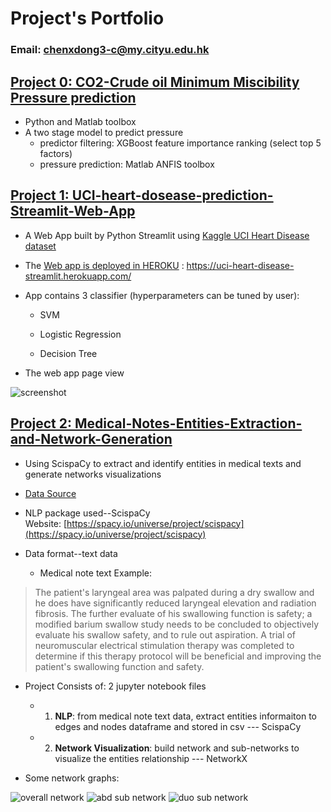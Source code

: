 # Project's Portfolio
### Email: chenxdong3-c@my.cityu.edu.hk


## [Project 0: CO2-Crude oil Minimum Miscibility Pressure prediction](https://researchportal.hw.ac.uk/en/publications/accurate-prediction-of-cosub2sub-minimum-miscibility-pressure-usi)
* Python and Matlab toolbox
* A two stage model to predict pressure 
  * predictor filtering: XGBoost feature importance ranking (select top 5 factors)
  * pressure prediction: Matlab ANFIS toolbox


## [Project 1: UCI-heart-dosease-prediction-Streamlit-Web-App](https://github.com/chenx-git/UCI-heart-disease-prediction-Web-App)
* A Web App built by Python Streamlit using [Kaggle UCI Heart Disease dataset](https://www.kaggle.com/ronitf/heart-disease-uci)

  
* The [Web app is deployed in HEROKU](https://uci-heart-disease-streamlit.herokuapp.com/) : https://uci-heart-disease-streamlit.herokuapp.com/

* App contains 3 classifier (hyperparameters can be tuned by user):

  * SVM

  * Logistic Regression

  * Decision Tree

* The web app page view
  
![screenshot](https://github.com/chenx-git/chenx_Portfolio/blob/main/images/1.PNG)



## [Project 2: Medical-Notes-Entities-Extraction-and-Network-Generation](https://github.com/chenx-git/Medical-Notes-Entities-Extraction-and-Network-Visualization)
* Using ScispaCy to extract and identify entities in medical texts and generate networks visualizations
* [Data Source](https://www.kaggle.com/c/medical-notes/data)<br>
* NLP package used--ScispaCy <br>Website: [https://spacy.io/universe/project/scispacy](https://spacy.io/universe/project/scispacy)
* Data format--text data
  
  * Medical note text Example:
> The patient's laryngeal area was palpated during a dry swallow and he does have significantly reduced laryngeal elevation and radiation fibrosis.  The further evaluate of his swallowing function is safety; a modified barium swallow study needs to be concluded to objectively evaluate his swallow safety, and to rule out aspiration.  A trial of neuromuscular electrical stimulation therapy was completed to determine if this therapy protocol will be beneficial and improving the patient's swallowing function and safety.


* Project Consists of: 2 jupyter notebook files
  * 1. **NLP**: from medical note text data, extract entities informaiton to edges and nodes dataframe and stored in csv --- ScispaCy 
  * 2. **Network Visualization**: build network and sub-networks to visualize the entities relationship --- NetworkX


* Some network graphs:
  
![overall network](https://github.com/chenx-git/chenx_Portfolio/blob/main/images/2.1.PNG)
![abd sub network](https://github.com/chenx-git/chenx_Portfolio/blob/main/images/2.2.png)
![duo sub network](https://github.com/chenx-git/chenx_Portfolio/blob/main/images/2.3.PNG)
